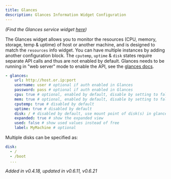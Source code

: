 ```yaml
---
title: Glances
description: Glances Information Widget Configuration
---
```


_(Find the Glances service widget [here](../services/glances.md))_

The Glances widget allows you to monitor the resources (CPU, memory, storage, temp & uptime) of host or another machine, and is designed to match the `resources` info widget. You can have multiple instances by adding another configuration block. The `cputemp`, `uptime` & `disk` states require separate API calls and thus are not enabled by default. Glances needs to be running in "web server" mode to enable the API, see the [glances docs](https://glances.readthedocs.io/en/latest/quickstart.html#web-server-mode).

```yaml
- glances:
    url: http://host.or.ip:port
    username: user # optional if auth enabled in Glances
    password: pass # optional if auth enabled in Glances
    cpu: true # optional, enabled by default, disable by setting to false
    mem: true # optional, enabled by default, disable by setting to false
    cputemp: true # disabled by default
    uptime: true # disabled by default
    disk: / # disabled by default, use mount point of disk(s) in glances. Can also be a list (see below)
    expanded: true # show the expanded view
    used: false # show used values instead of free
    label: MyMachine # optional
```

Multiple disks can be specified as:

```yaml
disk:
  - /
  - /boot
  ...
```

_Added in v0.4.18, updated in v0.6.11, v0.6.21_
